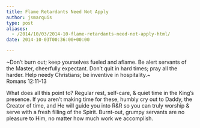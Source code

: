 ```yaml
---
title: Flame Retardants Need Not Apply
author: jsmarquis
type: post
aliases:
  - /2014/10/03/2014-10-flame-retardants-need-not-apply-html/
date: 2014-10-03T00:36:00+00:00

---
```

~Don’t burn out; keep yourselves fueled and aflame. Be alert servants of the Master, cheerfully expectant. Don’t quit in hard times; pray all the harder. Help needy Christians; be inventive in hospitality.~  
Romans 12:11-13

What does all this point to? Regular rest, self-care, & quiet time in the King&#8217;s presence. If you aren&#8217;t making time for these, humbly cry out to Daddy, the Creator of time, and He will guide you into R&R so you can truly worship & serve with a fresh filling of the Spirit. Burnt-out, grumpy servants are no pleasure to Him, no matter how much work we accomplish.
